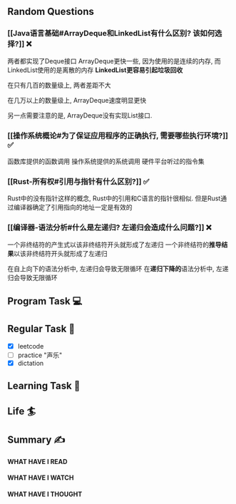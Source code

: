 ## Random Questions
### [[Java语言基础#ArrayDeque和LinkedList有什么区别? 该如何选择?]] ❌
两者都实现了Deque接口
ArrayDeque更快一些, 因为使用的是连续的内存, 而LinkedList使用的是离散的内存
**LinkedList更容易引起垃圾回收**

在只有几百的数量级上, 两者差距不大

在几万以上的数量级上, ArrayDeque速度明显更快

另一点需要注意的是, ArrayDeque没有实现List接口.

### [[操作系统概论#为了保证应用程序的正确执行, 需要哪些执行环境?]] ✅
函数库提供的函数调用
操作系统提供的系统调用
硬件平台听过的指令集

### [[Rust-所有权#引用与指针有什么区别?]] ✅
Rust中的没有指针这样的概念, Rust中的引用和C语言的指针很相似.
但是Rust通过编译器确定了引用指向的地址一定是有效的

### [[编译器-语法分析#什么是左递归? 左递归会造成什么问题?]] ❌
一个非终结符的产生式以该非终结符开头就形成了左递归
一个非终结符的**推导结果**以该非终结符开头就形成了左递归

在自上向下的语法分析中, 左递归会导致无限循环
在**递归下降的**语法分析中, 左递归会导致无限循环



## Program Task  💻

## Regular Task  🤡
- [x] leetcode
- [ ] practice "声乐"
- [x] dictation

## Learning Task 🎯

## Life 🏄

## Summary ✍
####  WHAT HAVE I READ

#### WHAT HAVE I WATCH

#### WHAT HAVE I THOUGHT
